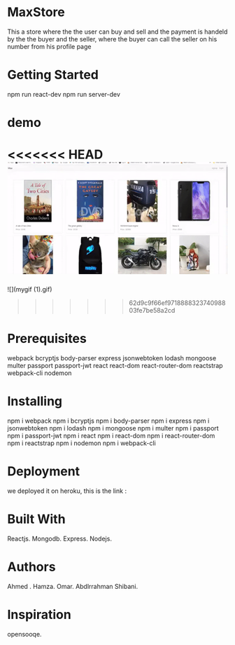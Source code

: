 # MaxStore
This a store where the the user can buy and sell and the payment is handeld by the the buyer and the seller, where the buyer can call the seller on his number from his profile page

# Getting Started
npm run react-dev
npm run server-dev

# demo
<<<<<<< HEAD
![](mygif.gif)
=======
![](mygif (1).gif)
>>>>>>> 62d9c9f66ef971888832374098803fe7be58a2cd

# Prerequisites
webpack
bcryptjs
body-parser
express
jsonwebtoken
lodash
mongoose
multer
passport
passport-jwt
react
react-dom
react-router-dom
reactstrap
webpack-cli
nodemon

# Installing
npm i webpack
npm i bcryptjs
npm i body-parser
npm i express
npm i jsonwebtoken
npm i lodash
npm i mongoose
npm i multer
npm i passport
npm i passport-jwt
npm i react
npm i react-dom
npm i react-router-dom
npm i reactstrap
npm i nodemon
npm i webpack-cli

# Deployment
we deployed it on heroku, this is the link :


# Built With
Reactjs.
Mongodb.
Express.
Nodejs.

# Authors
Ahmed .
Hamza.
Omar.
Abdlrrahman Shibani.

# Inspiration
opensooqe.
